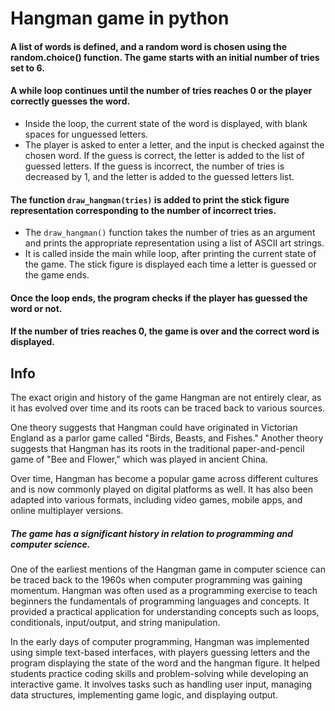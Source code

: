 # Hangman game in python

#### A list of words is defined, and a random word is chosen using the random.choice() function. The game starts with an initial number of tries set to 6. 

#### A while loop continues until the number of tries reaches 0 or the player correctly guesses the word. 
- Inside the loop, the current state of the word is displayed, with blank spaces for unguessed letters. 
- The player is asked to enter a letter, and the input is checked against the chosen word. If the guess is correct, the letter is added to the list of guessed letters. If the guess is incorrect, the number of tries is decreased by 1, and the letter is added to the guessed letters list.

#### The function `draw_hangman(tries)` is added to print the stick figure representation corresponding to the number of incorrect tries. 
- The `draw_hangman()` function takes the number of tries as an argument and prints the appropriate representation using a list of ASCII art strings.
- It is called inside the main while loop, after printing the current state of the game. The stick figure is displayed each time a letter is guessed or the game ends.

#### Once the loop ends, the program checks if the player has guessed the word or not. 
#### If the number of tries reaches 0, the game is over and the correct word is displayed.

## Info
The exact origin and history of the game Hangman are not entirely clear, as it has evolved over time and its roots can be traced back to various sources.

One theory suggests that Hangman could have originated in Victorian England as a parlor game called "Birds, Beasts, and Fishes." Another theory suggests that Hangman has its roots in the traditional paper-and-pencil game of "Bee and Flower," which was played in ancient China.

Over time, Hangman has become a popular game across different cultures and is now commonly played on digital platforms as well. It has also been adapted into various formats, including video games, mobile apps, and online multiplayer versions.

##### The game has a significant history in relation to programming and computer science.

One of the earliest mentions of the Hangman game in computer science can be traced back to the 1960s when computer programming was gaining momentum. Hangman was often used as a programming exercise to teach beginners the fundamentals of programming languages and concepts. It provided a practical application for understanding concepts such as loops, conditionals, input/output, and string manipulation.

In the early days of computer programming, Hangman was implemented using simple text-based interfaces, with players guessing letters and the program displaying the state of the word and the hangman figure. It helped students practice coding skills and problem-solving while developing an interactive game. It involves tasks such as handling user input, managing data structures, implementing game logic, and displaying output.
